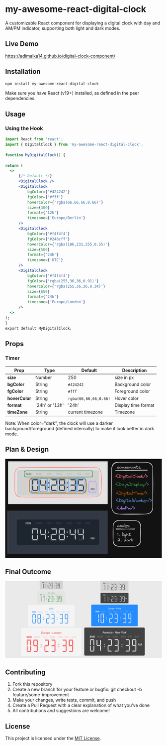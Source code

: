 # my-awesome-react-digital-clock

A customizable React component for displaying a digital clock with day and AM/PM indicator, supporting both light and
dark modes.

## Live Demo

https://adimalka14.github.io/digital-clock-component/

## Installation

```bash
npm install my-awesome-react-digital-clock
```

Make sure you have React (v19+) installed, as defined in the peer dependencies.

## Usage

### Using the Hook

``` jsx Copy
import React from 'react';
import { DigitalClock } from 'my-awesome-react-digital-clock';

function MyDigitalClock() {

return (
  <>
      {/* Default */}
      <DigitalClock />
      <DigitalClock
          bgColor={'#424242'}
          fgColor={'#fff'}
          hoverColor={'rgba(66,66,66,0.66)'}
          size={300}
          format={'12h'}
          timezone={'Europe/Berlin'}
      />
      <DigitalClock
          bgColor={'#f4f4f4'}
          fgColor={'#248cff'}
          hoverColor={'rgba(186,231,255,0.55)'}
          size={500}
          format={'24h'}
          timezone={'UTC'}
      />
      <DigitalClock
          bgColor={'#f4f4f4'}
          fgColor={'rgba(255,36,36,0.91)'}
          hoverColor={'rgba(255,36,36,0.34)'}
          size={650}
          format={'24h'}
          timezone={'Europe/London'}
      />
  <>
);
}
export default MyDigitalClock;
```

## Props

### Timer

| Prop           | Type              | Default               | Description       |
|----------------|-------------------|-----------------------|-------------------|
| **size**       | Number            | 250                   | size in px        |
| **bgColor**    | String            | `#424242`             | Background color  |                |                   | `light`   | Digital clock.   |
| **fgColor**    | String            | `#fff`                | Foreground color  |                 | `light`   | Digital clock.   |
| **hoverColor** | String            | `rgba(66,66,66,0.66)` | Hover color       |                 | `light`   | Digital clock.   |
| **format**     | '24h' or '12h' | '24h'                 | Display time format |
| **timeZone**   | String            | current timezone      | Timezone          |                     | `light`   | Digital clock.      |

Note: When color="dark", the clock will use a darker background/foreground (defined internally) to make it look better
in dark mode.

## Plan & Design

![Design](public/design.png)

## Final Outcome

![Final Outcome](public/final-outcome.png)

## Contributing

1. Fork this repository
2. Create a new branch for your feature or bugfix: git checkout -b feature/some-improvement
3. Make your changes, write tests, commit, and push
4. Create a Pull Request with a clear explanation of what you’ve done
5. All contributions and suggestions are welcome!

## License

This project is licensed under the [MIT License](./LICENSE).
